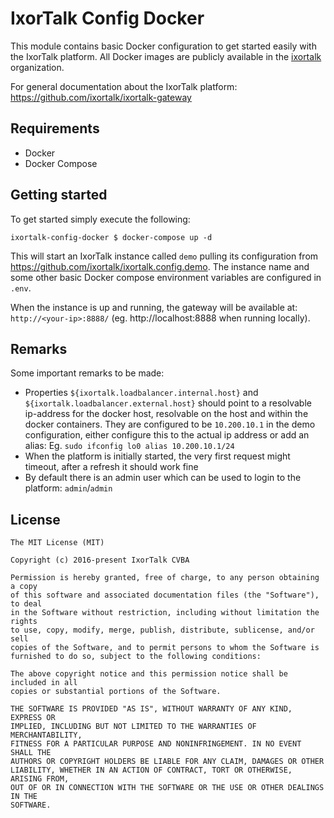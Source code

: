 # IxorTalk Config Docker

This module contains basic Docker configuration to get started easily with the IxorTalk platform.  All Docker images are publicly available in the [ixortalk](https://hub.docker.com/u/ixortalk/) organization. 

For general documentation about the IxorTalk platform: https://github.com/ixortalk/ixortalk-gateway

## Requirements

* Docker
* Docker Compose

## Getting started

To get started simply execute the following:
```
ixortalk-config-docker $ docker-compose up -d
```

This will start an IxorTalk instance called `demo` pulling its configuration from https://github.com/ixortalk/ixortalk.config.demo. The instance name and some other basic Docker compose environment variables are configured in `.env`.

When the instance is up and running, the gateway will be available at: `http://<your-ip>:8888/` (eg. http://localhost:8888 when running locally). 

## Remarks

Some important remarks to be made: 

* Properties `${ixortalk.loadbalancer.internal.host}` and `${ixortalk.loadbalancer.external.host}` should point to a resolvable ip-address for the docker host, resolvable on the host and within the docker containers.  They are configured to be `10.200.10.1` in the demo configuration, either configure this to the actual ip address or add an alias: Eg. `sudo ifconfig lo0 alias 10.200.10.1/24`
* When the platform is initially started, the very first request might timeout, after a refresh it should work fine
* By default there is an admin user which can be used to login to the platform: `admin`/`admin`     

## License
```
The MIT License (MIT)

Copyright (c) 2016-present IxorTalk CVBA

Permission is hereby granted, free of charge, to any person obtaining a copy
of this software and associated documentation files (the "Software"), to deal
in the Software without restriction, including without limitation the rights
to use, copy, modify, merge, publish, distribute, sublicense, and/or sell
copies of the Software, and to permit persons to whom the Software is
furnished to do so, subject to the following conditions:

The above copyright notice and this permission notice shall be included in all
copies or substantial portions of the Software.

THE SOFTWARE IS PROVIDED "AS IS", WITHOUT WARRANTY OF ANY KIND, EXPRESS OR
IMPLIED, INCLUDING BUT NOT LIMITED TO THE WARRANTIES OF MERCHANTABILITY,
FITNESS FOR A PARTICULAR PURPOSE AND NONINFRINGEMENT. IN NO EVENT SHALL THE
AUTHORS OR COPYRIGHT HOLDERS BE LIABLE FOR ANY CLAIM, DAMAGES OR OTHER
LIABILITY, WHETHER IN AN ACTION OF CONTRACT, TORT OR OTHERWISE, ARISING FROM,
OUT OF OR IN CONNECTION WITH THE SOFTWARE OR THE USE OR OTHER DEALINGS IN THE
SOFTWARE.
```
